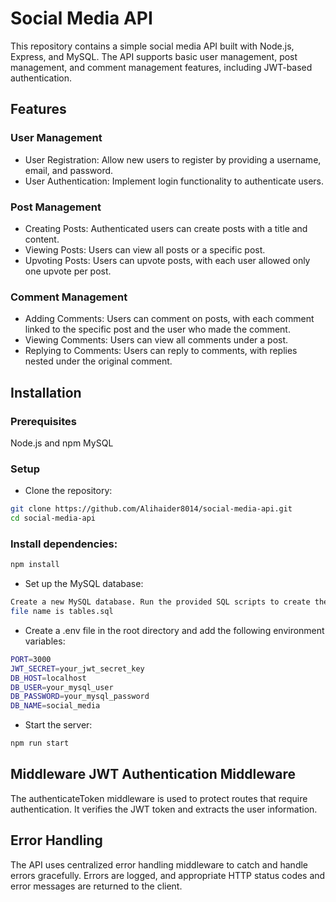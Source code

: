 # Social Media API 
This repository contains a simple social media API built with Node.js, Express, and MySQL. The API supports basic user management, post management, and comment management features, including JWT-based authentication.

## Features

### User Management

 - User Registration: Allow new users to register by providing a username, email, and password. 
 - User Authentication: Implement login functionality to authenticate users.

### Post Management

 - Creating Posts: Authenticated users can create posts with a title and content. 
 - Viewing Posts: Users can view all posts or a specific post.
 - Upvoting Posts: Users can upvote posts, with each user allowed only one upvote per post.

### Comment Management

 - Adding Comments: Users can comment on posts, with each comment linked to the specific post and the user who made the comment. 
 - Viewing Comments: Users can view all comments under a post. 
 - Replying to Comments: Users can reply to comments, with replies nested under the original comment.

## Installation

### Prerequisites
Node.js and npm MySQL

### Setup
- Clone the repository:
```sh
git clone https://github.com/Alihaider8014/social-media-api.git
cd social-media-api
```

### Install dependencies:
```sh
npm install
```

- Set up the MySQL database: 
```sh
Create a new MySQL database. Run the provided SQL scripts to create the necessary tables: 
file name is tables.sql
```
- Create a .env file in the root directory and add the following environment variables:
```sh
PORT=3000 
JWT_SECRET=your_jwt_secret_key
DB_HOST=localhost 
DB_USER=your_mysql_user
DB_PASSWORD=your_mysql_password 
DB_NAME=social_media
```

- Start the server: 
```sh
npm run start
```

## Middleware JWT Authentication Middleware

The authenticateToken middleware is used to protect routes that require
authentication. It verifies the JWT token and extracts the user
information.


## Error Handling
The API uses centralized error handling middleware to
catch and handle errors gracefully. Errors are logged, and appropriate
HTTP status codes and error messages are returned to the client.





